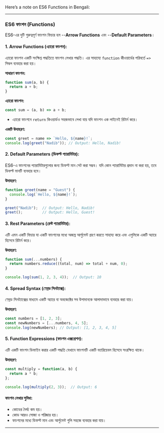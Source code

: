 Here’s a note on ES6 Functions in Bengali:

---

### **ES6 ফাংশন (Functions)**
ES6-এর দুটি গুরুত্বপূর্ণ ফাংশন ফিচার হল 
--**Arrow Functions** এবং 
--**Default Parameters**।
#### **1. Arrow Functions (এ্যারো ফাংশন):**
এ্যারো ফাংশন একটি সংক্ষিপ্ত পদ্ধতিতে ফাংশন লেখার পদ্ধতি। এর সাহায্যে `function` কীওয়ার্ডের পরিবর্তে `=>` সিম্বল ব্যবহার করা হয়।

**সাধারণ ফাংশন:**
```javascript
function sum(a, b) {
  return a + b;
}
```

**এ্যারো ফাংশন:**
```javascript
const sum = (a, b) => a + b;
```

- এ্যারো ফাংশনে `return` কিওয়ার্ডও সহজভাবে লেখা যায় যদি ফাংশন এক লাইনেই রিটার্ন করে।

**একটি উদাহরণ:**
```javascript
const greet = name => `Hello, ${name}!`;
console.log(greet("Nadib")); // Output: Hello, Nadib!
```

#### **2. Default Parameters (ডিফল্ট প্যারামিটার):**
ES6-এ ফাংশনের প্যারামিটারগুলোর জন্য ডিফল্ট মান সেট করা সম্ভব। যদি কোন প্যারামিটার প্রদান না করা হয়, তবে ডিফল্ট মানটি ব্যবহার হবে।

**উদাহরণ:**
```javascript
function greet(name = "Guest") {
  console.log(`Hello, ${name}!`);
}

greet("Nadib");  // Output: Hello, Nadib!
greet();         // Output: Hello, Guest!
```

#### **3. Rest Parameters (রেস্ট প্যারামিটার):**
এটি এমন একটি ফিচার যা একটি ফাংশনের মধ্যে অজস্র আর্গুমেন্ট গ্রহণ করতে সাহায্য করে এবং এগুলিকে একটি অ্যারে হিসেবে রিটার্ন করে।

**উদাহরণ:**
```javascript
function sum(...numbers) {
  return numbers.reduce((total, num) => total + num, 0);
}

console.log(sum(1, 2, 3, 4));  // Output: 10
```

#### **4. Spread Syntax (স্প্রেড সিনট্যাক্স):**
স্প্রেড সিনট্যাক্সের মাধ্যমে একটি অ্যারে বা অবজেক্টের সব উপাদানকে আলাদাভাবে ব্যবহার করা যায়।

**উদাহরণ:**
```javascript
const numbers = [1, 2, 3];
const newNumbers = [...numbers, 4, 5];
console.log(newNumbers); // Output: [1, 2, 3, 4, 5]
```

#### **5. Function Expressions (ফাংশন এক্সপ্রেশন):**
এটি একটি ফাংশন ডিফাইন করার একটি পদ্ধতি যেখানে ফাংশনটি একটি ভ্যারিয়েবল হিসেবে সংরক্ষিত থাকে।

**উদাহরণ:**
```javascript
const multiply = function(a, b) {
  return a * b;
};

console.log(multiply(2, 3));  // Output: 6
```

#### **ফাংশন লেখার সুবিধা:**
- কোডের দৈর্ঘ্য কম হয়।
- কোড আরও সোজা ও পরিষ্কার হয়।
- ফাংশনের মধ্যে ডিফল্ট মান এবং আর্গুমেন্ট গুলি সহজে ব্যবহার করা যায়।

---
